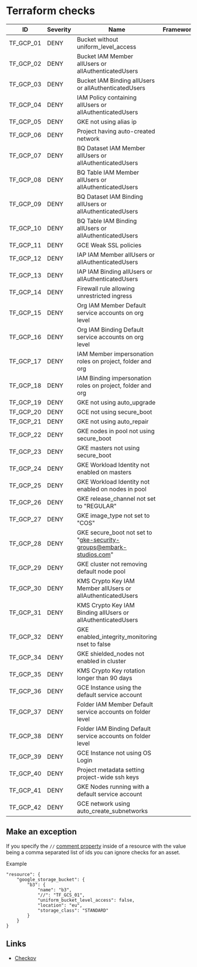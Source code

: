 # Terraform checks

|ID|Severity|Name|Framework
|---|---|---|---|
|TF_GCP_01|DENY|Bucket without uniform_level_access|   |
|TF_GCP_02|DENY|Bucket IAM Member allUsers or allAuthenticatedUsers|   |
|TF_GCP_03|DENY|Bucket IAM Binding allUsers or allAuthenticatedUsers|   |
|TF_GCP_04|DENY|IAM Policy containing allUsers or allAuthenticatedUsers|   |
|TF_GCP_05|DENY|GKE not using alias ip|   |
|TF_GCP_06|DENY|Project having auto-created network|   |
|TF_GCP_07|DENY|BQ Dataset IAM Member allUsers or allAuthenticatedUsers|   |
|TF_GCP_08|DENY|BQ Table IAM Member allUsers or allAuthenticatedUsers|   |
|TF_GCP_09|DENY|BQ Dataset IAM Binding allUsers or allAuthenticatedUsers|   |
|TF_GCP_10|DENY|BQ Table IAM Binding allUsers or allAuthenticatedUsers|   |
|TF_GCP_11|DENY|GCE Weak SSL policies|   |
|TF_GCP_12|DENY|IAP IAM Member allUsers or allAuthenticatedUsers|   |
|TF_GCP_13|DENY|IAP IAM Binding allUsers or allAuthenticatedUsers|   |
|TF_GCP_14|DENY|Firewall rule allowing unrestricted ingress|   |
|TF_GCP_15|DENY|Org IAM Member Default service accounts on org level|   |
|TF_GCP_16|DENY|Org IAM Binding Default service accounts on org level|   |
|TF_GCP_17|DENY|IAM Member impersonation roles on project, folder and org |   |
|TF_GCP_18|DENY|IAM Binding impersonation roles on project, folder and org|   |
|TF_GCP_19|DENY|GKE not using auto_upgrade|   |
|TF_GCP_20|DENY|GCE not using secure_boot|   |
|TF_GCP_21|DENY|GKE not using auto_repair|   |
|TF_GCP_22|DENY|GKE nodes in pool not using secure_boot|   |
|TF_GCP_23|DENY|GKE masters not using secure_boot|   |
|TF_GCP_24|DENY|GKE Workload Identity not enabled on masters|   |
|TF_GCP_25|DENY|GKE Workload Identity not enabled on nodes in pool|   |
|TF_GCP_26|DENY|GKE release_channel not set to "REGULAR"|   |
|TF_GCP_27|DENY|GKE image_type not set to "COS"|   |
|TF_GCP_28|DENY|GKE secure_boot not set to "gke-security-groups@embark-studios.com"|   |
|TF_GCP_29|DENY|GKE cluster not removing default node pool|   |
|TF_GCP_30|DENY|KMS Crypto Key IAM Member allUsers or allAuthenticatedUsers|   |
|TF_GCP_31|DENY|KMS Crypto Key IAM Binding allUsers or allAuthenticatedUsers|   |
|TF_GCP_32|DENY|GKE enabled_integrity_monitoring nset to false|   |
|TF_GCP_34|DENY|GKE shielded_nodes not enabled in cluster |   |
|TF_GCP_35|DENY|KMS Crypto Key rotation longer than 90 days|   |
|TF_GCP_36|DENY|GCE Instance using the default service account|   |
|TF_GCP_37|DENY|Folder IAM Member Default service accounts on folder level|   |
|TF_GCP_38|DENY|Folder IAM Binding Default service accounts on folder level|   |
|TF_GCP_39|DENY|GCE Instance not using OS Login|   |
|TF_GCP_40|DENY|Project metadata setting project-wide ssh keys|   |
|TF_GCP_41|DENY|GKE Nodes running with a default service account|   |
|TF_GCP_42|DENY|GCE network using auto_create_subnetworks |   |






## Make an exception

If you specify the `//` [comment property](https://www.terraform.io/docs/configuration/syntax-json.html#comment-properties) inside of a resource with the value being a comma separated list of ids you can ignore checks for an asset.

Example
```
"resource": {
    "google_storage_bucket": {
        "b3": {
            "name": "b3",
            "//": "TF_GCS_01",
            "uniform_bucket_level_access": false,
            "location": "eu",
            "storage_class": "STANDARD"
        }
    }
}
```

## Links

* [Checkov](https://github.com/bridgecrewio/checkov/tree/master/checkov/terraform/checks/resource/gcp)
